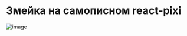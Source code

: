 # Змейка на самописном react-pixi

![image](https://github.com/deeamtee/react-pixi-snake/blob/master/public/demo.gif)
